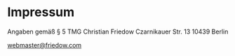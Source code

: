 # Impressum

Angaben gemäß § 5 TMG
Christian Friedow
Czarnikauer Str. 13
10439 Berlin

<a href='mailto:webmaster@friedow.com'>webmaster@friedow.com</a>
